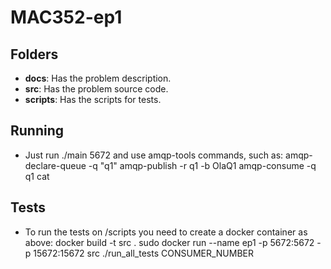 # MAC352-ep1

## Folders

- **docs**: Has the problem description.
- **src**: Has the problem source code.
- **scripts**: Has the scripts for tests.

## Running

- Just run ./main 5672 and use amqp-tools commands, such as:
    amqp-declare-queue -q "q1"
    amqp-publish -r q1 -b OlaQ1
    amqp-consume -q q1 cat

## Tests

- To run the tests on /scripts you need to create a docker container as above:
    docker build -t src .
    sudo docker run --name ep1 -p 5672:5672 -p 15672:15672 src
    ./run_all_tests CONSUMER_NUMBER

